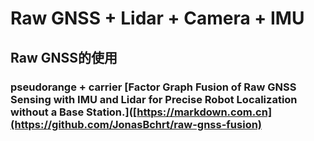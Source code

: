 # Raw GNSS + Lidar + Camera + IMU
## Raw GNSS的使用
### pseudorange + carrier [Factor Graph Fusion of Raw GNSS Sensing with IMU and Lidar for Precise Robot Localization without a Base Station.]([https://markdown.com.cn](https://github.com/JonasBchrt/raw-gnss-fusion)

